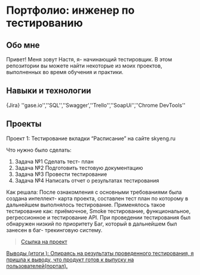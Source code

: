 # Портфолио: инженер по тестированию

## Обо мне

Привет! Меня зовут Настя, я- начинающий тестировщик.
В этом репозитории вы можете найти некоторые из моих проектов, выполненных во время обучения и практики.
<br>


## Навыки и технологии

{Jira}
''gase.io'',''SQL'',''Swagger',''Trello'',''SoapUi'',''Chrome DevTools''



## Проекты
<p>Проект 1: Тестирование вкладки “Расписание” на сайте skyeng.ru  </p>
<p>Что нужно было сделать:<p>
<ol>
  <li> Задача №1  Сделать тест- план</li>
  <li> Задача №2 Подготовить тестовую документацию </li>
  <li> Задача №3 Провести тестирование </li>
  <li> Задача №4 Написать отчет о результатах тестирования </li>
</ol>

<p> Как решала: После ознакомления с основными требованиями была создана интеллект- карта проекта, составлен тест план по которому в дальнейшем выполнялось тестирование. Применялось такое тестирование как: приёмочное, Smoke тестирование, функциональное, регрессионное и тестирование API. При проведении тестирования был обнаружен низкий по приоритету Баг, который в дальнейшем был занесен в баг- трекинговую систему.  <p>

> <a href="https://docs.google.com/document/d/1FSd0d0taIhI9Pbf5nq4N9nV30ZCEsVoxa7o_fyopaKs/edit?usp=sharing" > Ссылка на проект </p>

<p> Выводы (итоги ): Опираясь на результаты проведенного тестирования, я пришла к выводу, что продукт готов к выпуску на пользователей(портал). </p>
